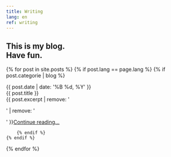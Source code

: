 ```yaml
---
title: Writing
lang: en
ref: writing
---
```


<h2 class="headline">This is my blog.<br>Have fun.</h2>

{% for post in site.posts %}
	{% if post.lang == page.lang %}
		{% if post.categorie | blog %}

<div >
<time class="post-container__date">
{{ post.date | date: '%B %d, %Y' }}  </time>

<div class="post-container__title">
{{ post.title }}</div>

<div class="post-container__text">
{{ post.excerpt | remove: '<p>' | remove: '</p>' }}<a href="{{ post.url }}">Continue reading...</a></div>

		{% endif %}
	{% endif %}
{% endfor %}

</div>


